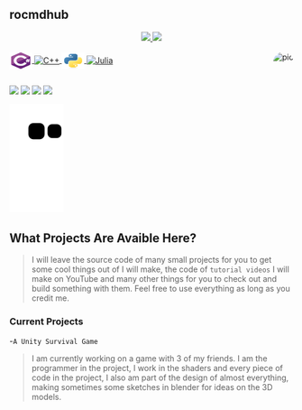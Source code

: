 ## rocmdhub
<div align="center">
  <a href="https://github.com/rocmdhub">
  <img height="180em" src="https://github-readme-stats-git-masterrstaa-rickstaa.vercel.app/api?username=rocmdhub&show_icons=true&theme=dark&include_all_commits=true&count_private=true"/>
  <img height="180em" src="https://github-readme-stats-git-masterrstaa-rickstaa.vercel.app/api/top-langs/?username=rocmdhub&layout=compact&langs_count=7&theme=dark"/> 
</div>
<div fstyle="display: inline_block"><br>
  <img align="center" alt="C#" height="30" width="40" src="https://raw.githubusercontent.com/devicons/devicon/master/icons/csharp/csharp-original.svg">
  <img align="right" alt="pic" height="150" style="border-radius:50px;" src="https://cdn.discordapp.com/attachments/853634409420292146/994194209571610674/821C65E2-A9B8-45DC-8B3A-8B526DD3DC68.png?width=676&height=676"> 
  <img align="center" alt="C++" height="30" width="27" src="https://cdn.discordapp.com/attachments/853634409420292146/994190259795525632/IMG_0291.png">
  <img align="center" alt="Py" height="30" width="40" src="https://raw.githubusercontent.com/devicons/devicon/master/icons/python/python-original.svg">
  <img align="center" alt="Julia" height="30" width="40" src="https://cdn.discordapp.com/attachments/853002482547687475/1112064015670190230/julia-logo-DC9698BAF9-seeklogo.com.png">
</div>
  
  ##
 
<div> 
  <a href="https://youtube.com/channel/UCizgrgXhNRMJYvBAVWGLSJg" target="_blank"><img src="https://img.shields.io/badge/YouTube-FF0000?style=for-the-badge&logo=youtube&logoColor=white" target="_blank"></a>
 	<a href="https://www.twitch.tv/rocmd" target="_blank"><img src="https://img.shields.io/badge/Twitch-9146FF?style=for-the-badge&logo=twitch&logoColor=white" target="_blank"></a>
 <a href="https://discord.gg/staBFKPqHV" target="_blank"><img src="https://img.shields.io/badge/Discord-7289DA?style=for-the-badge&logo=discord&logoColor=white" target="_blank"></a> 
  <a href = "mailto:"><img src="https://img.shields.io/badge/-Gmail-%23333?style=for-the-badge&logo=gmail&logoColor=white" target="_blank"></a>
 
  ![Snake animation](https://github.com/rafaballerini/rafaballerini/blob/output/github-contribution-grid-snake.svg)
  
 
  ## **What Projects Are Avaible Here?**
</div>

 > I will leave the source code of many small projects for you to get some cool things out of I will make, the code of `tutorial videos` I will make on YouTube and many other things for you to check out and build something with them. Feel free to use everything as long as you credit me.
  
  ### Current Projects
  -`A Unity Survival Game`
  > I am currently working on a game with 3 of my friends. I am the programmer in the project, I work in the shaders and every piece of code in the project, I also am part of the design of almost everything, making sometimes some sketches in blender for ideas on the 3D models.
  

